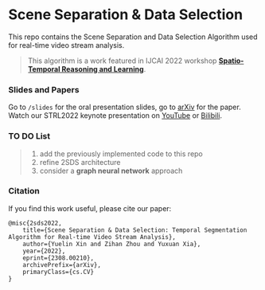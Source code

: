 # Scene Separation & Data Selection
This repo contains the Scene Separation and Data Selection Algorithm used for real-time video stream analysis.
> This algorithm is a work featured in IJCAI 2022 workshop [**Spatio-Temporal Reasoning and Learning**](https://strl2022.github.io/).

### Slides and Papers
Go to `/slides` for the oral presentation slides, go to [arXiv](https://arxiv.org/abs/2308.00210) for the paper.    
Watch our STRL2022 keynote presentation on [YouTube](https://youtu.be/jerIZczBCow) or [Bilibili](https://www.bilibili.com/video/BV1xt421H7ih/?vd_source=106eabaf97d4bcbabe8c343c9cf79fe6).

### TO DO List
> 1. add the previously implemented code to this repo    
> 2. refine 2SDS architecture
> 3. consider a **graph neural network** approach

### Citation
If you find this work useful, please cite our paper:
```
@misc{2sds2022,
    title={Scene Separation & Data Selection: Temporal Segmentation Algorithm for Real-time Video Stream Analysis}, 
    author={Yuelin Xin and Zihan Zhou and Yuxuan Xia},
    year={2022},
    eprint={2308.00210},
    archivePrefix={arXiv},
    primaryClass={cs.CV}
}
```
